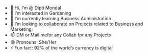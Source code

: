 - 👋 Hi, I’m @ Dipti Mondal
- 👀 I’m interested in Gardening
- 🌱 I’m currently learning Business Administration
- 💞️ I’m looking to collaborate on Projects related to Business and Marketing
- 📫 DM or Mail mefor any Collab fpr any Projects
- 😄 Pronouns: She/Her
- ⚡ Fun fact: 92% of the world’s currency is digital

<!---
diptimondal2003/diptimondal2003 is a ✨ special ✨ repository because its `README.md` (this file) appears on your GitHub profile.
You can click the Preview link to take a look at your changes.
--->
